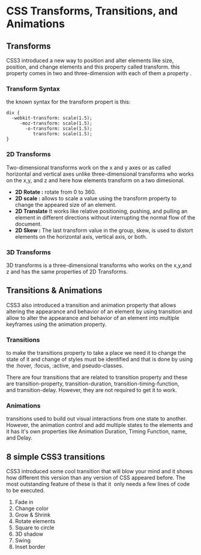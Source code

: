 # CSS Transforms, Transitions, and Animations


## Transforms

CSS3 introduced a new way to position and alter elements like size, position, and change elements and this property called transform. this property comes in two and three-dimension with each of them a property .


### Transform Syntax
the known syntax for the transform propert is this:
```
div {
  -webkit-transform: scale(1.5);
     -moz-transform: scale(1.5);
       -o-transform: scale(1.5);
          transform: scale(1.5);
}

```

### 2D Transforms
Two-dimensional transforms work on the x and y axes or as called horizontal and vertical axes unlike three-dimensional transforms who works on the x,y, and z and here how elements transform on a two dimesional.

* **2D Rotate :** rotate from 0 to 360.
* **2D scale :** allows to scale a value using the transform property  to change the appeared size of an element.
* **2D Translate** It works like relative positioning, pushing, and pulling an element in different directions without interrupting the normal flow of the document.
* **2D Skew :** The last transform value in the group, skew, is used to distort elements on the horizontal axis, vertical axis, or both. 

### 3D Transforms

3D transforms is a three-dimensional transforms who works on the x,y,and z and has the same properties of 2D Transforms.


## Transitions & Animations

CSS3 also introduced a transition and animation property that allows altering the appearance and behavior of an element by using transition and allow to alter the appearance and behavior of an element into multiple keyframes using the animation property.

### Transitions
to make the transitions property to take a place we need it to change the state of it and change of styles must be identified and that is done by using the :hover, :focus, :active, and pseudo-classes. 

There are four transitions that are related to transition property and these are transition-property, transition-duration, transition-timing-function, and transition-delay. However, they are not required to get it to work.


### Animations

transitions used to build out visual interactions from one state to another. However, the animation control and add multiple states to the elements and it has it's own properties like Animation Duration, Timing Function, name, and Delay.

## 8 simple CSS3 transitions

CSS3 introduced some cool transition that will blow your mind and it shows how different this version than any version of CSS appeared before. The most outstanding feature of these is that it  only needs a few lines of code to be executed.

1. Fade in
2. Change color
3. Grow & Shrink
4. Rotate elements
5. Square to circle
6. 3D shadow
7. Swing
8. Inset border




